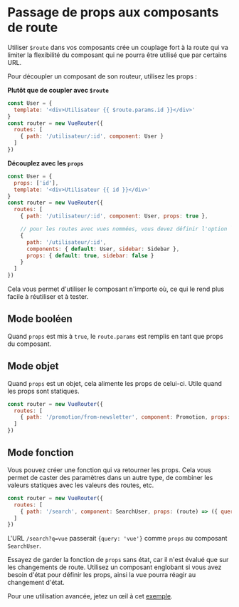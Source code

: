 # Passage de props aux composants de route

Utiliser `$route` dans vos composants crée un couplage fort à la route qui va limiter la flexibilité du composant qui ne pourra être utilisé que par certains URL.

Pour découpler un composant de son routeur, utilisez les props :

**Plutôt que de coupler avec `$route`**

``` js
const User = {
  template: '<div>Utilisateur {{ $route.params.id }}</div>'
}
const router = new VueRouter({
  routes: [
    { path: '/utilisateur/:id', component: User }
  ]
})
```

**Découplez avec les `props`**

``` js
const User = {
  props: ['id'],
  template: '<div>Utilisateur {{ id }}</div>'
}
const router = new VueRouter({
  routes: [
    { path: '/utilisateur/:id', component: User, props: true },

    // pour les routes avec vues nommées, vous devez définir l'option `props` pour chaque vue nommée :
    {
      path: '/utilisateur/:id',
      components: { default: User, sidebar: Sidebar },
      props: { default: true, sidebar: false }
    }
  ]
})
```

Cela vous permet d'utiliser le composant n'importe où, ce qui le rend plus facile à réutiliser et à tester.

## Mode booléen

Quand `props` est mis à `true`, le `route.params` est remplis en tant que props du composant.

## Mode objet

Quand `props` est un objet, cela alimente les props de celui-ci. Utile quand les props sont statiques.

``` js
const router = new VueRouter({
  routes: [
    { path: '/promotion/from-newsletter', component: Promotion, props: { newsletterPopup: false } }
  ]
})
```

## Mode fonction

Vous pouvez créer une fonction qui va retourner les props. Cela vous permet de caster des paramètres dans un autre type, de combiner les valeurs statiques avec les valeurs des routes, etc.

``` js
const router = new VueRouter({
  routes: [
    { path: '/search', component: SearchUser, props: (route) => ({ query: route.query.q }) }
  ]
})
```

L'URL `/search?q=vue` passerait `{query: 'vue'}` comme `props` au composant `SearchUser`.

Essayez de garder la fonction de `props` sans état, car il n'est évalué que sur les changements de route. Utilisez un composant englobant si vous avez besoin d'état pour définir les props, ainsi la vue pourra réagir au changement d'état.

Pour une utilisation avancée, jetez un œil à cet [exemple](https://github.com/vuejs/vue-router/blob/dev/examples/route-props/app.js).
